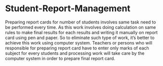 # Student-Report-Management
Preparing report cards for number of students involves same task need to be performed  every time. As this work involves doing calculation on same rules to make final results for  each results and writing it manually on report card using pen and paper. So to eliminate  such type of work, it’s better to achieve this work using computer system. Teachers or  persons who will responsible for preparing report card have to enter only marks of each  subject for every students and processing work will take care by the computer system in  order to prepare final report card. 
